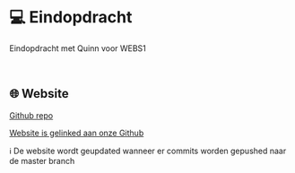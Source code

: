 # 💻 Eindopdracht
Eindopdracht met Quinn voor WEBS1

<br>

## 🌐 Website
[Github repo](https://github.com/DevonThomassen/Html-Css-Eindopdracht/)

[Website is gelinked aan onze Github](https://devonthomassen.github.io/Html-Css-Eindopdracht/)


 :information_source: De website wordt geupdated wanneer er commits worden gepushed naar de master branch